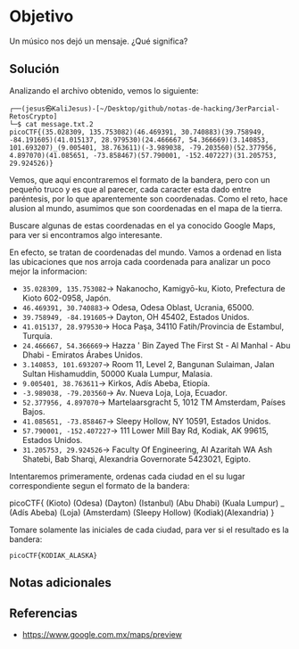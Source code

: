 # Objetivo

Un músico nos dejó un mensaje. ¿Qué significa?
## Solución

Analizando el archivo obtenido, vemos lo siguiente:

```
┌──(jesus㉿KaliJesus)-[~/Desktop/github/notas-de-hacking/3erParcial-RetosCrypto]
└─$ cat message.txt.2
picoCTF{(35.028309, 135.753082)(46.469391, 30.740883)(39.758949, -84.191605)(41.015137, 28.979530)(24.466667, 54.366669)(3.140853, 101.693207)_(9.005401, 38.763611)(-3.989038, -79.203560)(52.377956, 4.897070)(41.085651, -73.858467)(57.790001, -152.407227)(31.205753, 29.924526)}
```

Vemos, que aquí encontraremos el formato de la bandera, pero con un pequeño truco y es que al parecer, cada caracter esta dado entre paréntesis, por lo que aparentemente son coordenadas. Como el reto, hace alusion al mundo, asumimos que son coordenadas en el mapa de la tierra. 

Buscare algunas de estas coordenadas en el ya conocido Google Maps, para ver si encontramos algo interesante.

En efecto, se tratan de coordenadas del mundo. Vamos a ordenad en lista las ubicaciones que nos arroja cada coordenada para analizar un poco mejor la informacion:

- `35.028309, 135.753082`-> Nakanocho, Kamigyō-ku, Kioto, Prefectura de Kioto 602-0958, Japón.
- `46.469391, 30.740883`-> Odesa, Odesa Oblast, Ucrania, 65000.
- `39.758949, -84.191605`-> Dayton, OH 45402, Estados Unidos.
- `41.015137, 28.979530`-> Hoca Paşa, 34110 Fatih/Provincia de Estambul, Turquía.
- `24.466667, 54.366669`-> Hazza ' Bin Zayed The First St - Al Manhal - Abu Dhabi - Emiratos Árabes Unidos.
- `3.140853, 101.693207`-> Room 11, Level 2, Bangunan Sulaiman, Jalan Sultan Hishamuddin, 50000 Kuala Lumpur, Malasia.
- `9.005401, 38.763611`-> Kirkos, Adís Abeba, Etiopía.
- `-3.989038, -79.203560`-> Av. Nueva Loja, Loja, Ecuador.
- `52.377956, 4.897070`-> Martelaarsgracht 5, 1012 TM Amsterdam, Países Bajos.
- `41.085651, -73.858467`-> Sleepy Hollow, NY 10591, Estados Unidos.
- `57.790001, -152.407227`-> 111 Lower Mill Bay Rd, Kodiak, AK 99615, Estados Unidos.
- `31.205753, 29.924526`-> Faculty Of Engineering, Al Azaritah WA Ash Shatebi, Bab Sharqi, Alexandria Governorate 5423021, Egipto.

Intentaremos primeramente, ordenas cada ciudad en el su lugar correspondiente segun el formato de la bandera:

picoCTF{ (Kioto) (Odesa) (Dayton) (Istanbul) (Abu Dhabi) (Kuala  Lumpur) _ (Adís Abeba) (Loja) (Amsterdam) (Sleepy Hollow) (Kodiak)(Alexandria) }

Tomare solamente las iniciales de cada ciudad, para ver si el resultado es la bandera:

`picoCTF{KODIAK_ALASKA}`
## Notas adicionales


## Referencias

- https://www.google.com.mx/maps/preview